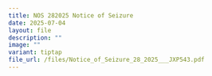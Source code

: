 ```yaml
---
title: NOS 282025 Notice of Seizure
date: 2025-07-04
layout: file
description: ""
image: ""
variant: tiptap
file_url: /files/Notice_of_Seizure_28_2025___JXP543.pdf
---
```

